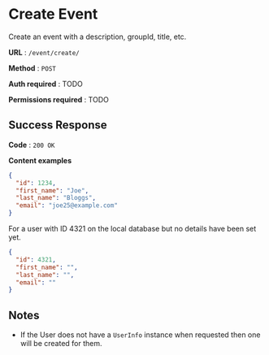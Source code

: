 # Create Event

Create an event with a description, groupId, title, etc.

**URL** : `/event/create/`

**Method** : `POST`

**Auth required** : TODO

**Permissions required** : TODO

## Success Response

**Code** : `200 OK`

**Content examples**

```json
{
  "id": 1234,
  "first_name": "Joe",
  "last_name": "Bloggs",
  "email": "joe25@example.com"
}
```

For a user with ID 4321 on the local database but no details have been set yet.

```json
{
  "id": 4321,
  "first_name": "",
  "last_name": "",
  "email": ""
}
```

## Notes

- If the User does not have a `UserInfo` instance when requested then one will
  be created for them.
